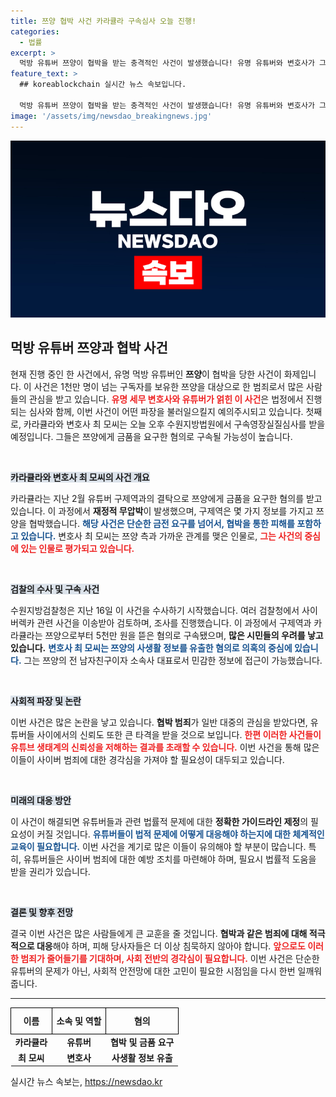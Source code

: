 ```yaml
---
title: 쯔양 협박 사건 카라큘라 구속심사 오늘 진행!
categories:
  - 법률
excerpt: >
  먹방 유튜버 쯔양이 협박을 받는 충격적인 사건이 발생했습니다! 유명 유튜버와 변호사가 그 뒤에 숨겨진 음모에 연루되어 법정에 서고, 쯔양의 사생활이 위험에 처했는데요. 이 사건의 진실을 밝혀보세요!
feature_text: >
  ## koreablockchain 실시간 뉴스 속보입니다.

  먹방 유튜버 쯔양이 협박을 받는 충격적인 사건이 발생했습니다! 유명 유튜버와 변호사가 그 뒤에 숨겨진 음모에 연루되어 법정에 서고, 쯔양의 사생활이 위험에 처했는데요. 이 사건의 진실을 밝혀보세요!
image: '/assets/img/newsdao_breakingnews.jpg'
---
```


<p><img src="/assets/img/newsdao_breakingnews.jpg" alt="koreablockchain 속보" /></p>

<h2 data-ke-size="size26">먹방 유튜버 쯔양과 협박 사건</h2>

<p data-ke-size="size16">현재 진행 중인 한 사건에서, 유명 먹방 유튜버인 <b>쯔양</b>이 협박을 당한 사건이 화제입니다. 이 사건은 1천만 명이 넘는 구독자를 보유한 쯔양을 대상으로 한 범죄로서 많은 사람들의 관심을 받고 있습니다. <b><span style="color: #ee2323;">유명 세무 변호사와 유튜버가 얽힌 이 사건</span></b>은 법정에서 진행되는 심사와 함께, 이번 사건이 어떤 파장을 불러일으킬지 예의주시되고 있습니다. 첫째로, 카라큘라와 변호사 최 모씨는 오늘 오후 수원지방법원에서 구속영장실질심사를 받을 예정입니다. 그들은 쯔양에게 금품을 요구한 혐의로 구속될 가능성이 높습니다.</p>

<p data-ke-size="size16">&nbsp;</p>

<p><b><span style="background-color: #21538527;">카라큘라와 변호사 최 모씨의 사건 개요</span></b></p>

<p data-ke-size="size16">카라큘라는 지난 2월 유튜버 구제역과의 결탁으로 쯔양에게 금품을 요구한 혐의를 받고 있습니다. 이 과정에서 <b>재정적 무압박</b>이 발생했으며, 구제역은 몇 가지 정보를 가지고 쯔양을 협박했습니다. <b><span style="color: #1a5490;">해당 사건은 단순한 금전 요구를 넘어서, 협박을 통한 피해를 포함하고 있습니다.</span></b> 변호사 최 모씨는 쯔양 측과 가까운 관계를 맺은 인물로, <b><span style="color: #ee2323;">그는 사건의 중심에 있는 인물로 평가되고 있습니다.</span></b></p>

<p data-ke-size="size16">&nbsp;</p>

<p><b><span style="background-color: #21538527;">검찰의 수사 및 구속 사건</span></b></p>

<p data-ke-size="size16">수원지방검찰청은 지난 16일 이 사건을 수사하기 시작했습니다. 여러 검찰청에서 사이버렉카 관련 사건을 이송받아 검토하며, 조사를 진행했습니다. 이 과정에서 구제역과 카라큘라는 쯔양으로부터 5천만 원을 뜯은 혐의로 구속됐으며, <b>많은 시민들의 우려를 낳고 있습니다.</b> <b><span style="color: #1a5490;">변호사 최 모씨는 쯔양의 사생활 정보를 유출한 혐의로 의혹의 중심에 있습니다.</span></b> 그는 쯔양의 전 남자친구이자 소속사 대표로서 민감한 정보에 접근이 가능했습니다.</p>

<p data-ke-size="size16">&nbsp;</p>

<p><b><span style="background-color: #21538527;">사회적 파장 및 논란</span></b></p>

<p data-ke-size="size16">이번 사건은 많은 논란을 낳고 있습니다. <b>협박 범죄</b>가 일반 대중의 관심을 받았다면, 유튜버들 사이에서의 신뢰도 또한 큰 타격을 받을 것으로 보입니다. <b><span style="color: #ee2323;">한편 이러한 사건들이 유튜브 생태계의 신뢰성을 저해하는 결과를 초래할 수 있습니다.</span></b> 이번 사건을 통해 많은 이들이 사이버 범죄에 대한 경각심을 가져야 할 필요성이 대두되고 있습니다.</p>

<p data-ke-size="size16">&nbsp;</p>

<p><b><span style="background-color: #21538527;">미래의 대응 방안</span></b></p>

<p data-ke-size="size16">이 사건이 해결되면 유튜버들과 관련 법률적 문제에 대한 <b>정확한 가이드라인 제정</b>의 필요성이 커질 것입니다. <b><span style="color: #1a5490;">유튜버들이 법적 문제에 어떻게 대응해야 하는지에 대한 체계적인 교육이 필요합니다.</span></b> 이번 사건을 계기로 많은 이들이 유의해야 할 부분이 많습니다. 특히, 유튜버들은 사이버 범죄에 대한 예방 조치를 마련해야 하며, 필요시 법률적 도움을 받을 권리가 있습니다.</p>

<p data-ke-size="size16">&nbsp;</p>

<p><b><span style="background-color: #21538527;">결론 및 향후 전망</span></b></p>

<p data-ke-size="size16">결국 이번 사건은 많은 사람들에게 큰 교훈을 줄 것입니다. <b>협박과 같은 범죄에 대해 적극적으로 대응</b>해야 하며, 피해 당사자들은 더 이상 침묵하지 않아야 합니다. <b><span style="color: #ee2323;">앞으로도 이러한 범죄가 줄어들기를 기대하며, 사회 전반의 경각심이 필요합니다.</span></b> 이번 사건은 단순한 유튜버의 문제가 아닌, 사회적 안전망에 대한 고민이 필요한 시점임을 다시 한번 일깨워 줍니다.</p>

<hr>

<table style="width: 100%; border-collapse: collapse;">
    <tr>
        <th style="border: 1px solid #000; text-align: center; height: 34px;"><b>이름</b></th>
        <th style="border: 1px solid #000; text-align: center; height: 34px;"><b>소속 및 역할</b></th>
        <th style="border: 1px solid #000; text-align: center; height: 34px;"><b>혐의</b></th>
    </tr>
    <tr>
        <td style="text-align: center; height: 17px;"><b>카라큘라</b></td>
        <td style="text-align: center; height: 17px;"><b>유튜버</b></td>
        <td style="text-align: center; height: 17px;"><b>협박 및 금품 요구</b></td>
    </tr>
    <tr>
        <td style="text-align: center; height: 17px;"><b>최 모씨</b></td>
        <td style="text-align: center; height: 17px;"><b>변호사</b></td>
        <td style="text-align: center; height: 17px;"><b>사생활 정보 유출</b></td>
    </tr>
</table>
실시간 뉴스 속보는, <a href="https://newsdao.kr" rel="dofollow">https://newsdao.kr</a>


